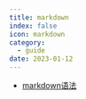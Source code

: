 ```yaml
---
title: markdown
index: false
icon: markdown
category:
  - guide
date: 2023-01-12
---
```


- [markdown语法](markdown语法.md)
